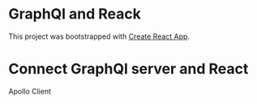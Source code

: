# GraphQl and Reack

This project was bootstrapped with [Create React App](https://github.com/facebook/create-react-app).

# Connect GraphQl server and React
Apollo Client
